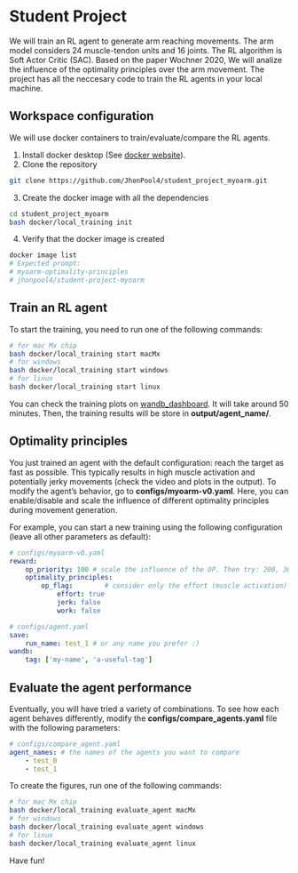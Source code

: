 # Student Project
We will train an RL agent to generate arm reaching movements. The arm model considers 24 muscle-tendon units and 16 joints. The RL algorithm is Soft Actor Critic (SAC). Based on the paper Wochner 2020, We will analize the influence of the optimality principles over the arm movement. The project has all the neccesary code to train the RL agents in your local machine.

## Workspace configuration
We will use docker containers to train/evaluate/compare the RL agents.
1. Install docker desktop (See [docker website](https://docs.docker.com/desktop/)).
2. Clone the repository
```bash
git clone https://github.com/JhonPool4/student_project_myoarm.git
```
3. Create the docker image with all the dependencies
```bash
cd student_project_myoarm
bash docker/local_training init
```
4. Verify that the docker image is created
```bash
docker image list
# Expected prompt:
# myoarm-optimality-principles
# jhonpool4/student-project-myoarm
```

## Train an RL agent
To start the training, you need to run one of the following commands:
```bash
# for mac Mx chip
bash docker/local_training start macMx
# for windows
bash docker/local_training start windows
# for linux
bash docker/local_training start linux
```
You can check the training plots on [wandb_dashboard](https://wandb.ai/jhoncharaja/student_project_myoarm). It will take around 50 minutes. Then, the training results will be store in **output/agent_name/**.

## Optimality principles
You just trained an agent with the default configuration: reach the target as fast as possible. This typically results in high muscle activation and potentially jerky movements (check the video and plots in the output). To modify the agent’s behavior, go to **configs/myoarm-v0.yaml**. Here, you can enable/disable and scale the influence of different optimality principles during movement generation.

For example, you can start a new training using the following configuration (leave all other parameters as default):
```yaml
# configs/myoarm-v0.yaml
reward:
    op_priority: 100 # scale the influence of the OP. Then try: 200, 300, 400, 500
    optimality_principles:
        op_flag:        # consider only the effort (muscle activation)
            effort: true
            jerk: false
            work: false            
```
```yaml
# configs/agent.yaml
save:
    run_name: test_1 # or any name you prefer :)
wandb:
    tag: ['my-name', 'a-useful-tag']
```


## Evaluate the agent performance
Eventually, you will have tried a variety of combinations. To see how each agent behaves differently, modify the **configs/compare_agents.yaml** file with the following parameters:
```yaml
# configs/compare_agent.yaml
agent_names: # the names of the agents you want to compare
    - test_0
    - test_1
```
To create the figures, run one of the following commands:
```bash
# for mac Mx chip
bash docker/local_training evaluate_agent macMx
# for windows
bash docker/local_training evaluate_agent windows
# for linux
bash docker/local_training evaluate_agent linux
```

Have fun!